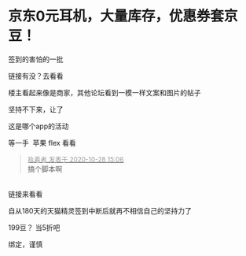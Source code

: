 # 京东0元耳机，大量库存，优惠券套京豆！


签到的害怕的一批

链接有没？去看看

<img src="static/image/smiley/default/lol.gif" smilieid="12" border="0" alt="" />楼主看起来像是商家，其他论坛看到一模一样文案和图片的帖子

坚持不下来，让了

这是哪个app的活动<img id="aimg_qJJO8" onclick="zoom(this, this.src, 0, 0, 0)" class="zoom" src="https://cdn.jsdelivr.net/gh/hishis/forum-master/public/images/patch.gif" onmouseover="img_onmouseoverfunc(this)" onload="thumbImg(this)" border="0" alt="" />

等一手&nbsp;&nbsp;苹果 flex 看看

<div class="quote"><blockquote><font size="2"><a href="https://www.hostloc.com/forum.php?mod=redirect&amp;goto=findpost&amp;pid=9364182&amp;ptid=759419" target="_blank"><font color="#999999">执着者 发表于 2020-10-28 15:06</font></a></font><br />
搞个脚本啊</blockquote></div><br />
链接来看看

自从180天的天猫精灵签到中断后就再不相信自己的坚持力了<img id="aimg_zOz0D" onclick="zoom(this, this.src, 0, 0, 0)" class="zoom" src="https://cdn.jsdelivr.net/gh/hishis/forum-master/public/images/patch.gif" onmouseover="img_onmouseoverfunc(this)" onload="thumbImg(this)" border="0" alt="" />

199豆？<img src="static/image/smiley/default/lol.gif" smilieid="12" border="0" alt="" /> 当5折吧

绑定，谨慎
